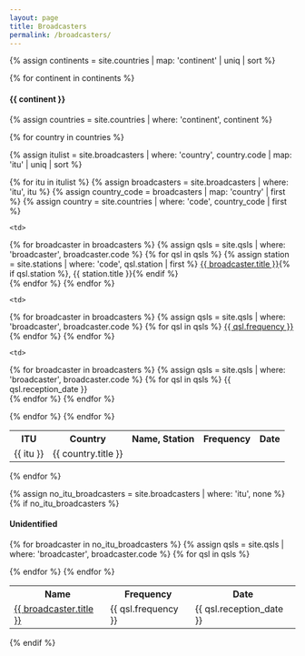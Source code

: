 ```yaml
---
layout: page
title: Broadcasters
permalink: /broadcasters/
---
```


{% assign continents = site.countries | map: 'continent' | uniq | sort %}

{% for continent in continents %}

<h4>{{ continent }}</h4>

{% assign countries = site.countries | where: 'continent', continent %}

<table>
<tr>
    <th>ITU</th>
    <th>Country</th>
    <th>Name, Station</th>
    <th>Frequency</th>
    <th>Date</th>
</tr>

{% for country in countries %} 

{% assign itulist = site.broadcasters | where: 'country', country.code | map: 'itu' | uniq | sort %}

{% for itu in itulist %}
    {% assign broadcasters = site.broadcasters | where: 'itu', itu %}
    {% assign country_code = broadcasters | map: 'country' | first %}
    {% assign country = site.countries | where: 'code', country_code | first %}
<tr>
    <td>{{ itu }}</td>
    <td>{{ country.title }}</td>

    <td>
{% for broadcaster in broadcasters %}
    {% assign qsls = site.qsls | where: 'broadcaster', broadcaster.code %}
{% for qsl in qsls %}
    {% assign station = site.stations | where: 'code', qsl.station | first %}
    <a href="{{ broadcaster.url }}">{{ broadcaster.title }}</a>{% if qsl.station %}, {{ station.title }}{% endif %}
    <br/>
{% endfor %}
{% endfor %}
    </td>

    <td>
{% for broadcaster in broadcasters %}
    {% assign qsls = site.qsls | where: 'broadcaster', broadcaster.code %}
{% for qsl in qsls %}
    <a href="{{ qsl.url }}">{{ qsl.frequency }}</a><br/>
{% endfor %}
{% endfor %}
    </td>

    <td>
{% for broadcaster in broadcasters %}
    {% assign qsls = site.qsls | where: 'broadcaster', broadcaster.code %}
{% for qsl in qsls %}
    {{ qsl.reception_date }}<br/>
{% endfor %}
{% endfor %}
    </td>

</tr>
{% endfor %}
{% endfor %}

</table>

{% endfor %}

{% assign no_itu_broadcasters = site.broadcasters | where: 'itu', none %}
{% if no_itu_broadcasters %}
<h4>Unidentified</h4>
<table>
<tr>
    <th>Name</th>
    <th>Frequency</th>
    <th>Date</th>
</tr>

{% for broadcaster in no_itu_broadcasters %}
{% assign qsls = site.qsls | where: 'broadcaster', broadcaster.code %}
{% for qsl in qsls %}
<tr>
    <td><a href="{{ broadcaster.url }}">{{ broadcaster.title }}</a></td>
    <td>{{ qsl.frequency }}</td>
    <td>{{ qsl.reception_date }}</td>
</tr>
{% endfor %}
{% endfor %}
</table>
{% endif %}
